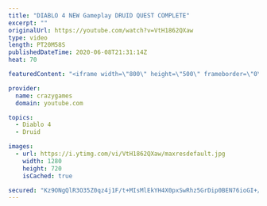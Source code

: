 ```yaml
---
title: "DIABLO 4 NEW Gameplay DRUID QUEST COMPLETE"
excerpt: ""
originalUrl: https://youtube.com/watch?v=VtH1862QXaw
type: video
length: PT20M58S
publishedDateTime: 2020-06-08T21:31:14Z
heat: 70

featuredContent: "<iframe width=\"800\" height=\"500\" frameborder=\"0\" src=\"https://www.youtube.com/embed/VtH1862QXaw\" allow=\"accelerometer; autoplay; encrypted-media; gyroscope; picture-in-picture\" allowfullscreen></iframe>"

provider:
  name: crazygames
  domain: youtube.com

topics:
  - Diablo 4
  - Druid

images:
  - url: https://i.ytimg.com/vi/VtH1862QXaw/maxresdefault.jpg
    width: 1280
    height: 720
    isCached: true

secured: "Kz9ONgQlR3O35Z0qz4j1F/t+MIsMlEkYH4X0pxSwRhz5GrDip0BEN76ioGI+/0ElwCVs+rg75ZsBcx3hnY6CjTVwOkihfghIb9RpRlZomV8kSkrAJbdBDqw2f4iH11RgGssnJ/vL3FTu+H37uP+2ZaPNt4zlwoSXvEYmmXcZvv3fyyLYJn6wqb3xrzkVKQyRAcWBBsJT4aZJYXbPQwWf+RuixeMCc2Ysr0KUKMyDpc1jOQxg7bYw9KleYi0QsJ8fhHIhbLWnRswgOWG91cUPK6s2lKn3za+s4Au90htlb9TKc4qhaerYKTr0YR8N4ynAPcdkb3sVPulnQkVQaoXjb6XC1uHIpemeyjsM/7oGd6RUvjKyaajIkhrnDxV8CyX1+k+VPZObgLMHXteAOcQzkdzGpb6M6rgzfyJt5bB1s1Q=;4bbPhdKlZo4fhl7LEVnOag=="
---
```


